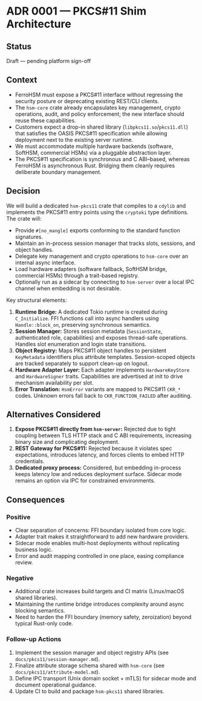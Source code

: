 # ADR 0001 — PKCS#11 Shim Architecture

## Status
Draft — pending platform sign-off

## Context
- FerroHSM must expose a PKCS#11 interface without regressing the security posture or deprecating existing REST/CLI clients.
- The `hsm-core` crate already encapsulates key management, crypto operations, audit, and policy enforcement; the new interface should reuse these capabilities.
- Customers expect a drop-in shared library (`libpkcs11.so`/`pkcs11.dll`) that satisfies the OASIS PKCS#11 specification while allowing deployment next to the existing server runtime.
- We must accommodate multiple hardware backends (software, SoftHSM, commercial HSMs) via a pluggable abstraction layer.
- The PKCS#11 specification is synchronous and C ABI–based, whereas FerroHSM is asynchronous Rust. Bridging them cleanly requires deliberate boundary management.

## Decision
We will build a dedicated `hsm-pkcs11` crate that compiles to a `cdylib` and implements the PKCS#11 entry points using the `cryptoki` type definitions. The crate will:

- Provide `#[no_mangle]` exports conforming to the standard function signatures.
- Maintain an in-process session manager that tracks slots, sessions, and object handles.
- Delegate key management and crypto operations to `hsm-core` over an internal async interface.
- Load hardware adapters (software fallback, SoftHSM bridge, commercial HSMs) through a trait-based registry.
- Optionally run as a sidecar by connecting to `hsm-server` over a local IPC channel when embedding is not desirable.

Key structural elements:

1. **Runtime Bridge:** A dedicated Tokio runtime is created during `C_Initialize`. FFI functions call into async handlers using `Handle::block_on`, preserving synchronous semantics.
2. **Session Manager:** Stores session metadata (`SessionState`, authenticated role, capabilities) and exposes thread-safe operations. Handles slot enumeration and login state transitions.
3. **Object Registry:** Maps PKCS#11 object handles to persistent `KeyMetadata` identifiers plus attribute templates. Session-scoped objects are tracked separately to support clean-up on logout.
4. **Hardware Adapter Layer:** Each adapter implements `HardwareKeyStore` and `HardwareSigner` traits. Capabilities are advertised at init to drive mechanism availability per slot.
5. **Error Translation:** `HsmError` variants are mapped to PKCS#11 `CKR_*` codes. Unknown errors fall back to `CKR_FUNCTION_FAILED` after auditing.

## Alternatives Considered
1. **Expose PKCS#11 directly from `hsm-server`:** Rejected due to tight coupling between TLS HTTP stack and C ABI requirements, increasing binary size and complicating deployment.
2. **REST Gateway for PKCS#11:** Rejected because it violates spec expectations, introduces latency, and forces clients to embed HTTP credentials.
3. **Dedicated proxy process:** Considered, but embedding in-process keeps latency low and reduces deployment surface. Sidecar mode remains an option via IPC for constrained environments.

## Consequences
### Positive
- Clear separation of concerns: FFI boundary isolated from core logic.
- Adapter trait makes it straightforward to add new hardware providers.
- Sidecar mode enables multi-host deployments without replicating business logic.
- Error and audit mapping controlled in one place, easing compliance review.

### Negative
- Additional crate increases build targets and CI matrix (Linux/macOS shared libraries).
- Maintaining the runtime bridge introduces complexity around async blocking semantics.
- Need to harden the FFI boundary (memory safety, zeroization) beyond typical Rust-only code.

### Follow-up Actions
1. Implement the session manager and object registry APIs (see `docs/pkcs11/session-manager.md`).
2. Finalize attribute storage schema shared with `hsm-core` (see `docs/pkcs11/attribute-model.md`).
3. Define IPC transport (Unix domain socket + mTLS) for sidecar mode and document operational guidance.
4. Update CI to build and package `hsm-pkcs11` shared libraries.

